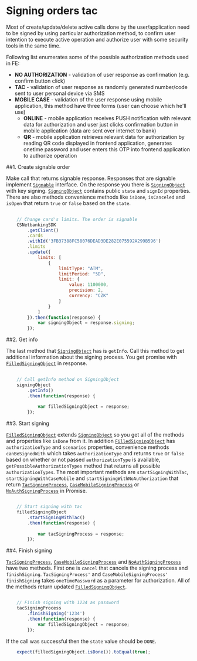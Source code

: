 # Signing orders tac

Most of create/update/delete active calls done by the user/application need to be signed by using particular authorization method, to confirm user intention to execute active operation and authorize user with some security tools in the same time.

Following list enumerates some of the possible authorization methods used in FE:

* __NO AUTHORIZATION__ - validation of user response as confirmation (e.g. confirm button click)
* __TAC__ - validation of user response as randomly generated number/code sent to user personal device via SMS
* __MOBILE CASE__ - validation of the user response using mobile application, this method have three forms (user can choose which he'll use)
    * __ONLINE__ - mobile application receives PUSH notification with relevant data for authorization and user just clicks confirmation button in mobile application (data are sent over internet to bank)
    * __QR__ - mobile application retrieves relevant data for authorization by reading QR code displayed in frontend application, generates onetime password and user enters this OTP into frontend application to authorize operation

##1. Create signable order

Make call that returns signable response. Responses that are signable implement [`Signable`](https://github.com/Ceskasporiteln/cs-core-sdk-js/blob/signing-orders/lib/web-api/api-query.ts#L150) interface. On the response you there is [`SigningObject`](https://github.com/Ceskasporiteln/cs-core-sdk-js/blob/signing-orders/lib/signing/signing-object.ts) with key signing. [`SigningObject`](https://github.com/Ceskasporiteln/cs-core-sdk-js/blob/signing-orders/lib/signing/signing-object.ts) contains public `state` and `signId` properties. There are also methods convenience methods like `isDone`, `isCanceled` and `isOpen` that return `true` or `false` based on the `state`. 

```javascript
    
    // Change card's limits. The order is signable
    CSNetbankingSDK
        .getClient()
        .cards
        .withId('3FB37388FC58076DEAD3DE282E075592A299B596')
        .limits
        .update({
            limits: [
                {
                    limitType: "ATM",
                    limitPeriod: "5D",
                    limit: {
                        value: 1100000,
                        precision: 2,
                        currency: "CZK"
                    }
                }
            ]
        }).then(function(response) {
            var signingObject = response.signing;
        });

```

##2. Get info

The last method that [`SigningObject`](https://github.com/Ceskasporiteln/cs-core-sdk-js/blob/signing-orders/lib/signing/signing-object.ts) has is `getInfo`. Call this method to get additional information about the signing process. You get promise with [`FilledSigningObject`](https://github.com/Ceskasporiteln/cs-core-sdk-js/blob/signing-orders/lib/signing/filled-signing-object.ts) in response.

```javascript
    
    // Call getInfo method on SigningObject
    signingObject
        .getInfo()
        .then(function(response) {
            
            var filledSigningObject = response; 
        });

```

##3. Start signing

[`FilledSigningObject`](https://github.com/Ceskasporiteln/cs-core-sdk-js/blob/signing-orders/lib/signing/filled-signing-object.ts) extends [`SigningObject`](https://github.com/Ceskasporiteln/cs-core-sdk-js/blob/signing-orders/lib/signing/signing-object.ts) so you get all of the methods and properties like `isDone` from it. In addition [`FilledSigningObject`](https://github.com/Ceskasporiteln/cs-core-sdk-js/blob/signing-orders/lib/signing/filled-signing-object.ts) has `authorizationType` and `scenarios` properties, convenience methods `canBeSignedWith` which takes `authorizationType` and returns `true` or `false` based on whether or not passed `authorizationType` is available, `getPossibleAuthorizationTypes` method that returns all possible `authorizationTypes`. The most important methods are `startSigningWithTac`, `startSigningWithCaseMobile` and `startSigningWithNoAuthorization` that return [`TacSigningProcess`](https://github.com/Ceskasporiteln/cs-core-sdk-js/blob/signing-orders/lib/signing/signing-process.ts#L20), [`CaseMobileSigningProcess`](https://github.com/Ceskasporiteln/cs-core-sdk-js/blob/signing-orders/lib/signing/signing-process.ts#L32) or [`NoAuthSigningProcess`](https://github.com/Ceskasporiteln/cs-core-sdk-js/blob/signing-orders/lib/signing/signing-process.ts#L44) in Promise.

```javascript

    // Start signing with tac
    filledSigningObject
        .startSigningWithTac()
        .then(function(response) {
            
            var tacSigningProcess = response;
        });

```

##4. Finish signing

[`TacSigningProcess`](https://github.com/Ceskasporiteln/cs-core-sdk-js/blob/signing-orders/lib/signing/signing-process.ts#L20), [`CaseMobileSigningProcess`](https://github.com/Ceskasporiteln/cs-core-sdk-js/blob/signing-orders/lib/signing/signing-process.ts#L32) and [`NoAuthSigningProcess`](https://github.com/Ceskasporiteln/cs-core-sdk-js/blob/signing-orders/lib/signing/signing-process.ts#L44) have two methods. First one is `cancel` that cancels the signing process and `finishSigning`. `TacSigningProcess'` and `CaseMobileSigningProcess'` `finishSigning` takes `oneTimePassword` as a parameter for authorization. All of the methods return updated [`FilledSigningObject`](https://github.com/Ceskasporiteln/cs-core-sdk-js/blob/signing-orders/lib/signing/filled-signing-object.ts). 

```javascript

    // Finish signing with 1234 as password
    tacSigningProcess
        .finishSigning('1234')
        .then(function(response) {
            var filledSigningObject = response; 
        });

```

If the call was successful then the `state` value should be `DONE`.

```javascript
    expect(filledSigningObject.isDone()).toEqual(true);
```